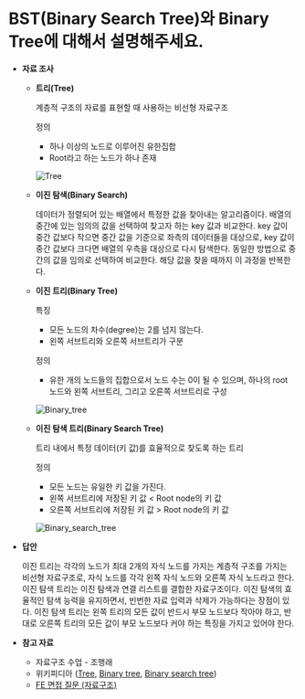 # BST(Binary Search Tree)와 Binary Tree에 대해서 설명해주세요.

- **자료 조사**
    - **트리(Tree)**
        
        계층적 구조의 자료를 표현할 때 사용하는 비선형 자료구조
        
        정의
        
        - 하나 이상의 노드로 이루어진 유한집합
        - Root라고 하는 노드가 하나 존재
        
        ![Tree](https://user-images.githubusercontent.com/44726494/222750488-cb61fec1-cbc9-4860-9fe5-e25c4a5d3fe4.png)
        
    - **이진 탐색(Binary Search)**
        
        데이터가 정렬되어 있는 배열에서 특정한 값을 찾아내는 알고리즘이다. 배열의 중간에 있는 임의의 값을 선택하여 찾고자 하는 key 값과 비교한다. key 값이 중간 값보다 작으면 중간 값을 기준으로 좌측의 데이터들을 대상으로, key 값이 중간 값보다 크다면 배열의 우측을 대상으로 다시 탐색한다. 동일한 방법으로 중간의 값을 임의로 선택하여 비교한다. 해당 값을 찾을 때까지 이 과정을 반복한다.
        
    - **이진 트리(Binary Tree)**
        
        특징
        - 모든 노드의 차수(degree)는 2를 넘지 않는다.
        - 왼쪽 서브트리와 오른쪽 서브트리가 구분
        
        정의        
        - 유한 개의 노드들의 집합으로서 노드 수는 0이 될 수 있으며, 하나의 root 노드와 왼쪽 서브트리, 그리고 오른쪽 서브트리로 구성
        
        
        ![Binary_tree](https://user-images.githubusercontent.com/44726494/222750531-dfd7d6fa-2837-4d3f-8b3e-19c7f2831d61.png)
        
    - **이진 탐색 트리(Binary Search Tree)**
        
        트리 내에서 특정 데이터(키 값)를 효율적으로 찾도록 하는 트리
        
        정의
        
        - 모든 노드는 유일한 키 값을 가진다.
        - 왼쪽 서브트리에 저장된 키 값 < Root node의 키 값
        - 오른쪽 서브트리에 저장된 키 값 > Root node의 키 값
        
        ![Binary_search_tree](https://user-images.githubusercontent.com/44726494/222750634-39a87b35-8502-4b71-8cdf-f9cd8b2ba8b0.png)

- **답안**
    
    이진 트리는 각각의 노드가 최대 2개의 자식 노드를 가지는 계층적 구조를 가지는 비선형 자료구조로, 자식 노드를 각각 왼쪽 자식 노드와 오른쪽 자식 노드라고 한다. 이진 탐색 트리는 이진 탐색과 연결 리스트를 결합한 자료구조이다. 이진 탐색의 효율적인 탐색 능력을 유지하면서, 빈번한 자료 입력과 삭제가 가능하다는 장점이 있다. 이진 탐색 트리는 왼쪽 트리의 모든 값이 반드시 부모 노드보다 작아야 하고, 반대로 오른쪽 트리의 모든 값이 부모 노드보다 커야 하는 특징을 가지고 있어야 한다.
    
- **참고 자료**
    - 자료구조 수업 - 조행래
    - 위키피디아 ([Tree](https://en.wikipedia.org/wiki/Tree_(data_structure)), [Binary tree](https://en.wikipedia.org/wiki/Binary_tree), [Binary search tree](https://en.wikipedia.org/wiki/Binary_search_tree))
    - [FE 면접 질문 (자료구조)](https://devowen.com/285)
